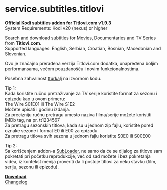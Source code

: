 # service.subtitles.titlovi  
<B>Official Kodi subtitles addon for Titlovi.com v1.9.3</B>  
System Requirements: Kodi v20 (nexus) or higher  

Search and download subtitles for Movies, Documentaries and TV Series from <B>Titlovi.com</B>.  
Supported languages: English, Serbian, Croatian, Bosnian, Macedonian and Slovenian.  

Ovo je značajno prerađena verzija Titlovi.com dodatka, unapređena boljim performansama, većom pouzdanošću i novim funkcionalnostima.

Posebna zahvalnost <a href="https://github.com/tturkalj/service.subtitles.titlovi-com-official" target="_blank">tturkalj</a> na izvornom kodu.  

Tip 1:  
Kada koristite ručno pretraživanje za TV serije koristite format za sezonu i epizodu kao u ovom primeru:  
  The Wire S01E01 ili The Wire S1E2  
Možete upisati i godinu izdanja.  
Za precizniju ručnu pretragu umesto naziva filma/serije možete koristiti IMDb tag, na pr. tt1234567  
Za pretragu sezonskih titlova, kada su u jednom zip fajlu, koristite pored oznake sezone i format E0 ili E00 za epizodu  
Za pretragu titlova svih sezona u jednom fajlu koristite S0E0 ili S00E00  

Tip 2:  
Sa korišćenjem addon-a <a href="https://github.com/deklica/service.subloader">SubLoader</a>, ne samo da će se dijalog za titlove sam pokretati pri početku reprodukcije, već od sad možete i bez pokretanja videa, iz kontekst menija proveriti da li postoje titlovi za neku stavku (film, seriju, sezonu ili epizodu).

<a href="https://deklica.github.io" target="_blank">**Download**</a><br>
<a href="https://github.com/deklica/service.subtitles.titlovi/blob/master/changelog.txt" target="_blank">Changelog</a><br>
